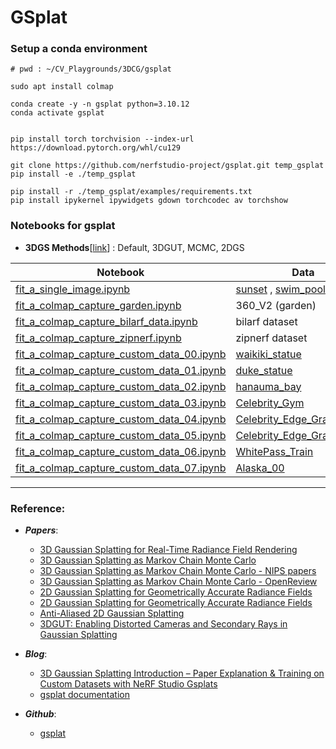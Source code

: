 # GSplat



### Setup a conda environment

 ```
 # pwd : ~/CV_Playgrounds/3DCG/gsplat

 sudo apt install colmap

 conda create -y -n gsplat python=3.10.12
 conda activate gsplat
 
 
 pip install torch torchvision --index-url https://download.pytorch.org/whl/cu129
 
 git clone https://github.com/nerfstudio-project/gsplat.git temp_gsplat
 pip install -e ./temp_gsplat

 pip install -r ./temp_gsplat/examples/requirements.txt
 pip install ipykernel ipywidgets gdown torchcodec av torchshow
 ```

### Notebooks for gsplat 
- **3DGS Methods**[[link](./3DGS_4Methods.md)] : Default, 3DGUT, MCMC, 2DGS

| Notebook | Data | Rendered Video |
| ------ | -----  | ---- |
|[fit_a_single_image.ipynb](./fit_a_single_image.ipynb) | [sunset](./data/sunset.jpeg) , [swim_pool](./data/swim_pool.jpeg) | [sunset](https://drive.google.com/file/d/1-3fvl3c3ahd9XUBoc-AAahtHR3nrWWh8/view?usp=sharing), [swim_pool](https://drive.google.com/file/d/19tS8uJuz4yjw70IwBvK265d9QmRrAVpL/view?usp=sharing) |
|[fit_a_colmap_capture_garden.ipynb](./fit_a_colmap_capture_garden.ipynb) | 360_V2 (garden) | - |
|[fit_a_colmap_capture_bilarf_data.ipynb](./fit_a_colmap_capture_bilarf_data.ipynb) |bilarf dataset | - |
|[fit_a_colmap_capture_zipnerf.ipynb](./fit_a_colmap_capture_zipnerf.ipynb) | zipnerf dataset | - |
|[fit_a_colmap_capture_custom_data_00.ipynb](./fit_a_colmap_capture_custom_data_00.ipynb) | [waikiki_statue](https://drive.google.com/file/d/1v_r7gjiomJNwemsXKaaJNpcTCFKl-Nbj/view?usp=sharing) | [waikiki_statue](https://drive.google.com/file/d/1uROK8E-OUDMJsjC9elP0-Y_3CspgfvpQ/view?usp=sharing) |
|[fit_a_colmap_capture_custom_data_01.ipynb](./fit_a_colmap_capture_custom_data_01.ipynb) | [duke_statue](https://drive.google.com/file/d/1fFvegLaEc_pGmputDUD6InIQFf8auEC1/view?usp=sharing) | [duke_statue](https://drive.google.com/file/d/11Mhuofe22Z-TigPum_pbRNcPDKooxUrS/view?usp=sharing)|
|[fit_a_colmap_capture_custom_data_02.ipynb](./fit_a_colmap_capture_custom_data_02.ipynb) | [hanauma_bay](https://drive.google.com/file/d/1eNb_GkkOKUSq_6cS8g4_cuPJ9CZvPBkQ/view?usp=sharing) | [hanauma_bay](https://drive.google.com/file/d/1x5Q5YphHqtqVi4GzE_0xyEKhiIqLEwQj/view?usp=sharing) |
|[fit_a_colmap_capture_custom_data_03.ipynb](./fit_a_colmap_capture_custom_data_03.ipynb) | [Celebrity_Gym](https://drive.google.com/file/d/1jx1jtZQnxe1lmzzKQTBKuffmic4Did62/view?usp=sharing) | [Celebrity_Gym](https://drive.google.com/file/d/1UQZVehz2ue7EVPIXWfUKTTBQEIHKEPRj/view?usp=sharing)|
|[fit_a_colmap_capture_custom_data_04.ipynb](./fit_a_colmap_capture_custom_data_04.ipynb) | [Celebrity_Edge_GradPlaza](https://drive.google.com/file/d/1T6naoj4bNRZOdoKjLmI3WAd1cp-NBCTR/view?usp=sharing) |[Celebrity_Edge_GradPlaza](https://drive.google.com/file/d/1ZWzRsRJi6EcpCElUU5sU8gkSCan5XVGF/view?usp=sharing) |
|[fit_a_colmap_capture_custom_data_05.ipynb](./fit_a_colmap_capture_custom_data_05.ipynb) | [Celebrity_Edge_GradPlaza_2](https://drive.google.com/file/d/1SnKE3e-2EDU1ocYfDes3GIC4Zmmd4rSI/view?usp=sharing) |[Celebrity_Edge_GradPlaza_2](https://drive.google.com/file/d/1I8w8KmTyd51QEgVcvMMuB5y5Z5RiqYKe/view?usp=sharing) |
|[fit_a_colmap_capture_custom_data_06.ipynb](./fit_a_colmap_capture_custom_data_06.ipynb) | [WhitePass_Train](https://drive.google.com/file/d/1LdXaVkme3egIwiMMevApDnwZcMUv0VvK/view?usp=sharing) |[WhitePass_Train](https://drive.google.com/file/d/1d97aLz4nj5GwVz94YR11SScAbuDSu44v/view?usp=sharing) |
|[fit_a_colmap_capture_custom_data_07.ipynb](./fit_a_colmap_capture_custom_data_07.ipynb) | [Alaska_00](https://drive.google.com/file/d/1LCjjapYzev3hbvaiOY28EIU53OkEvNqt/view?usp=sharing) |[Alaska_00](https://drive.google.com/file/d/1e4kpLT8xHDGL33naoeTXYEYzUnGWeMbk/view?usp=sharing) |


---
### Reference:


- ***Papers***:
    - [3D Gaussian Splatting for Real-Time Radiance Field Rendering](https://repo-sam.inria.fr/fungraph/3d-gaussian-splatting/3d_gaussian_splatting_high.pdf)
    - [3D Gaussian Splatting as Markov Chain Monte Carlo](https://arxiv.org/abs/2404.09591?utm_source=chatgpt.com)
    - [3D Gaussian Splatting as Markov Chain Monte Carlo - NIPS papers](https://proceedings.neurips.cc/paper_files/paper/2024/file/93be245fce00a9bb2333c17ceae4b732-Paper-Conference.pdf?utm_source=chatgpt.com)
    - [3D Gaussian Splatting as Markov Chain Monte Carlo - OpenReview](https://openreview.net/forum?id=UCSt4gk6iX&utm_source=chatgpt.com)
    - [2D Gaussian Splatting for Geometrically Accurate Radiance Fields](https://arxiv.org/abs/2403.17888?utm_source=chatgpt.com)
    - [2D Gaussian Splatting for Geometrically Accurate Radiance Fields](https://surfsplatting.github.io/assets/paper/paper.pdf?utm_source=chatgpt.com)
    - [Anti-Aliased 2D Gaussian Splatting](https://arxiv.org/abs/2506.11252?utm_source=chatgpt.com )
    - [3DGUT: Enabling Distorted Cameras and Secondary Rays in Gaussian Splatting](https://arxiv.org/abs/2412.12507?utm_source=chatgpt.com )

- ***Blog***:
    - [3D Gaussian Splatting Introduction – Paper Explanation & Training on Custom Datasets with NeRF Studio Gsplats](https://learnopencv.com/3d-gaussian-splatting/)
    - [gsplat documentation](https://docs.gsplat.studio/main/index.html)

- ***Github***:
    - [gsplat](https://github.com/nerfstudio-project/gsplat/tree/main)